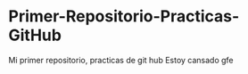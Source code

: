 # Primer-Repositorio-Practicas-GitHub
Mi primer repositorio, practicas de git hub Estoy cansado gfe
